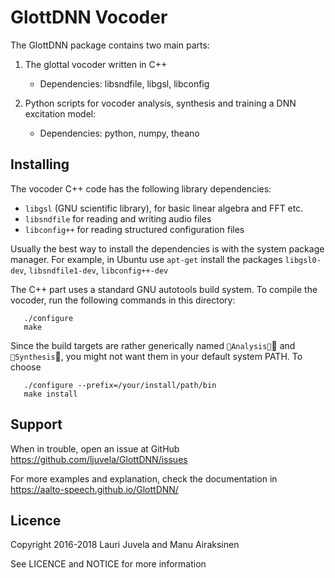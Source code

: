 # GlottDNN Vocoder



The GlottDNN package contains two main parts:

1) The glottal vocoder written in C++
   - Dependencies: libsndfile, libgsl, libconfig

2) Python scripts for vocoder analysis, synthesis and training a DNN excitation model:
   - Dependencies: python, numpy, theano


## Installing

The vocoder C++ code has the following library dependencies:
- `libgsl` (GNU scientific library), for basic linear algebra and FFT etc.
- `libsndfile` for reading and writing audio files
- `libconfig++` for reading structured configuration files

Usually the best way to install the dependencies is with the system package manager. For example, in Ubuntu use `apt-get` install the packages `libgsl0-dev`, `libsndfile1-dev`, `libconfig++-dev`

The C++ part uses a standard GNU autotools build system. To compile the vocoder, run the following commands in this directory:
``` shell
   ./configure
   make
```

Since the build targets are rather generically named `Analysis` and `Synthesis`, you might not want them in your default system PATH. To choose 
``` shell
   ./configure --prefix=/your/install/path/bin
   make install
```

## Support

When in trouble, open an issue at GitHub
https://github.com/ljuvela/GlottDNN/issues

For more examples and explanation, check the documentation in https://aalto-speech.github.io/GlottDNN/ 



## Licence

Copyright 2016-2018 Lauri Juvela and Manu Airaksinen

See LICENCE and NOTICE for more information